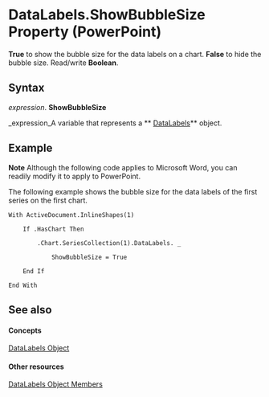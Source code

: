 
# DataLabels.ShowBubbleSize Property (PowerPoint)

 **True** to show the bubble size for the data labels on a chart. **False** to hide the bubble size. Read/write **Boolean**.


## Syntax

 _expression_. **ShowBubbleSize**

 _expression_A variable that represents a  ** [DataLabels](a0d0b0ec-6a12-9a5c-1026-1e1d85e488fa.md)** object.


## Example




 **Note**  Although the following code applies to Microsoft Word, you can readily modify it to apply to PowerPoint.

The following example shows the bubble size for the data labels of the first series on the first chart.




```
With ActiveDocument.InlineShapes(1)

    If .HasChart Then

        .Chart.SeriesCollection(1).DataLabels. _

            ShowBubbleSize = True

    End If

End With
```


## See also


#### Concepts


 [DataLabels Object](a0d0b0ec-6a12-9a5c-1026-1e1d85e488fa.md)
#### Other resources


 [DataLabels Object Members](8108391f-067b-7278-ea11-62d7a9129206.md)

